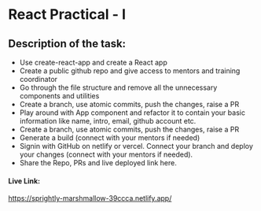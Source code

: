 # React Practical - I

## Description of the task:
- Use create-react-app and create a React app
- Create a public github repo and give access to mentors and training coordinator
- Go through the file structure and remove all the unnecessary components and utilities
- Create a branch, use atomic commits, push the changes, raise a PR
- Play around with App component and refactor it to contain your basic information like name, intro, email, github account etc.
- Create a branch, use atomic commits, push the changes, raise a PR
- Generate a build (connect with your mentors if needed)
- Signin with GitHub on netlify or vercel. Connect your branch and deploy your changes (connect with your mentors if needed).
- Share the Repo, PRs and live deployed link here.

#### Live Link:
https://sprightly-marshmallow-39ccca.netlify.app/

